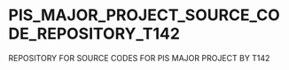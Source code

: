 # PIS_MAJOR_PROJECT_SOURCE_CODE_REPOSITORY_T142
REPOSITORY FOR SOURCE CODES FOR PIS MAJOR PROJECT BY T142
